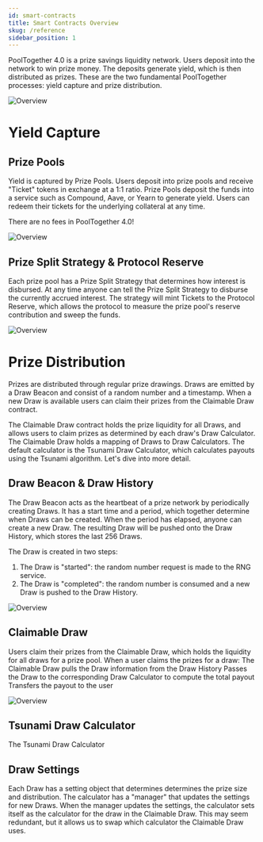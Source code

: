 ```yaml
---
id: smart-contracts
title: Smart Contracts Overview
skug: /reference
sidebar_position: 1
---
```


PoolTogether 4.0 is a prize savings liquidity network.  Users deposit into the network to win prize money.  The deposits generate yield, which is then distributed as prizes.   These are the two fundamental PoolTogether processes: yield capture and prize distribution.

![Overview](/img/guides/Overview.png)


# Yield Capture

## Prize Pools

Yield is captured by Prize Pools.  Users deposit into prize pools and receive "Ticket" tokens in exchange at a 1:1 ratio.  Prize Pools deposit the funds into a service such as Compound, Aave, or Yearn to generate yield.  Users can redeem their tickets for the underlying collateral at any time.

There are no fees in PoolTogether 4.0!

![Overview](/img/guides/PrizePool.png)

## Prize Split Strategy & Protocol Reserve

Each prize pool has a Prize Split Strategy that determines how interest is disbursed.  At any time anyone can tell the Prize Split Strategy to disburse the currently accrued interest.  The strategy will mint Tickets to the Protocol Reserve, which allows the protocol to measure the prize pool's reserve contribution and sweep the funds.

![Overview](/img/guides/ProtocolReserve.png)

# Prize Distribution

Prizes are distributed through regular prize drawings.  Draws are emitted by a Draw Beacon and consist of a random number and a timestamp.  When a new Draw is available users can claim their prizes from the Claimable Draw contract.

The Claimable Draw contract holds the prize liquidity for all Draws, and allows users to claim prizes as determined by each draw's Draw Calculator. The Claimable Draw holds a mapping of Draws to Draw Calculators.
The default calculator is the Tsunami Draw Calculator, which calculates payouts using the Tsunami algorithm.
Let's dive into more detail.

## Draw Beacon & Draw History

The Draw Beacon acts as the heartbeat of a prize network by periodically creating Draws. It has a start time and a period, which together determine when Draws can be created.  When the period has elapsed, anyone can create a new Draw. The resulting Draw will be pushed onto the Draw History, which stores the last 256 Draws.

The Draw is created in two steps:

1. The Draw is "started": the random number request is made to the RNG service.
2. The Draw is "completed": the random number is consumed and a new Draw is pushed to the Draw History.

![Overview](/img/guides/DrawBeacon.png)

## Claimable Draw

Users claim their prizes from the Claimable Draw, which holds the liquidity for all draws for a prize pool.   When a user claims the prizes for a draw:
The Claimable Draw pulls the Draw information from the Draw History
Passes the Draw to the corresponding Draw Calculator to compute the total payout
Transfers the payout to the user

![Overview](/img/guides/ClaimableDraw.png)

## Tsunami Draw Calculator

The Tsunami Draw Calculator

## Draw Settings

Each Draw has a setting object that determines determines the prize size and distribution.  The calculator has a "manager" that updates the settings for new Draws.  When the manager updates the settings, the calculator sets itself as the calculator for the draw in the Claimable Draw.  This may seem redundant, but it allows us to swap which calculator the Claimable Draw uses.
